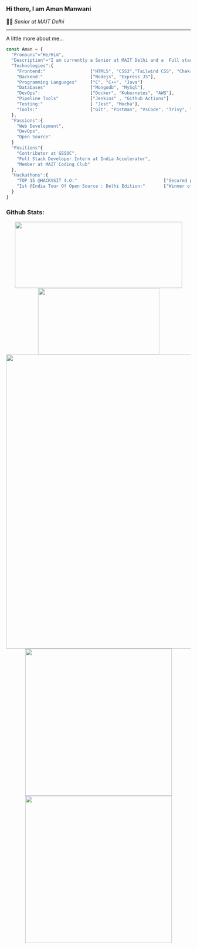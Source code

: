 ### Hi there, I am Aman Manwani

👨‍🎓 _Senior at MAIT Delhi_

<hr>
A little more about me...

```javascript
const Aman = {
  "Pronouns"="He/Him",
  "Description"="I am currently a Senior at MAIT Delhi and a  Full stack MERN web developer."
  "Technologies":{
    "Frontend:"                 ["HTML5", "CSS3","Tailwind CSS", "Chakra UI" ,"JavaScript", "React JS", "Typescript", "Next JS"],
    "Backend:"                  ["Nodejs", "Express JS"],
    "Programming Languages"     ["C", "C++", "Java"]
    "Databases"                 ["Mongodb", "MySql"],
    "DevOps":                   ["Docker", "Kubernetes", "AWS"],
    "Pipeline Tools"            ["Jenkins" , "Github Actions"]
    "Testing:"                  [ "Jest", "Mocha"],
    "Tools:"                    ["Git", "Postman", "VsCode", "Trivy", "Sonarqube", "ARGO CD"]
  },
  "Passions":{
    "Web Development",
    "DevOps",
    "Open Source"
  }
  "Positions"{
    "Contributor at GSSOC",
    "Full Stack Developer Intern at India Accelerator",
    "Member at MAIT Coding Club"
  },
  "Hackathons":{
    "TOP 15 @HACKVSIT 4.O:"                                 ["Secured position under top 15 teams among 250 individuals and 65 teams."],
    "Ist @India Tour Of Open Source : Delhi Edition:"       ["Winner of the hackathon among 452 individuals and 92 teams."]
  }
}
```
<h3>Github Stats:</h3>
<p align="center">
  
<!-- Github Stats + Top Langs -->
  
 <img height="180em" width="456em" src="https://github-readme-stats.vercel.app/api?username=Aman-Manwani&show_icons=true&hide_border=true"/>
  <img height="180em" width="331em" src="https://github-readme-stats.vercel.app/api/top-langs/?username=Aman-Manwani&layout=compact&langs_count=8"/>

<!-- Github Stats + Streaks -->
  <img src = "https://activity-graph.herokuapp.com/graph?username=Aman-Manwani&theme=react-dark&hide_border=true&area=true" width = 800>
  <img src = "https://github-readme-stats.vercel.app/api?username=Aman-Manwani&show_icons=true&theme=dark&hide_border=true" width = 400>
  <img src = "https://github-readme-streak-stats.herokuapp.com?user=Aman-Manwani&theme=dark&hide_border=true" width = 400>
  
</p>
